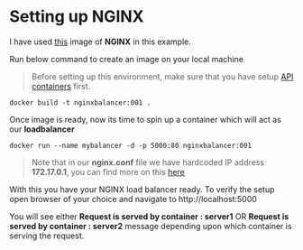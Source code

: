 # Setting up **NGINX**
I have used [this](https://hub.docker.com/_/nginx) image of **NGINX** in this example.

Run below command to create an image on your local machine

> Before setting up this environment, make sure that you have setup [API containers](../web-api/ReadMe.md) first.

```docker
docker build -t nginxbalancer:001 .
```
Once image is ready, now its time to spin up a container which will act as our **loadbalancer**

```docker 
docker run --name mybalancer -d -p 5000:80 nginxbalancer:001
```
> Note that in our **nginx.conf** file we have hardcoded IP address **172.17.0.1**, you can find more on this [here](https://auth0.com/blog/load-balancing-nodejs-applications-with-nginx-and-docker/)

With this you have your NGINX load balancer ready.  To verify the setup open browser of your choice and navigate to http://localhost:5000 

You will see either **Request is served by container : server1** OR **Request is served by container : server2** message depending upon which container is serving the request.